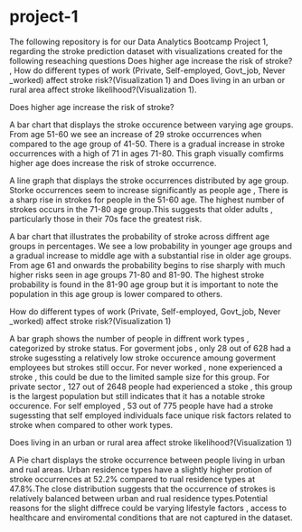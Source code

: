 # project-1
The following repository is for our Data Analytics Bootcamp Project 1, regarding the stroke prediction dataset with visualizations created for the following reseaching questions  Does higher age increase the risk of stroke? , How do different types of work (Private, Self-employed, Govt_job, Never _worked) affect stroke risk?(Visualization 1) and Does living in an urban or rural area affect stroke likelihood?(Visualization 1).



Does higher age increase the risk of stroke?




A bar chart that displays the stroke occurence between varying age groups. From age 51-60 we see an increase of 29 stroke occurrences when compared to the age group of 41-50. There is a gradual increase in stroke occurrences with a high of 71 in ages 71-80. This graph visually comfirms higher age does increase the risk of stroke occurrence.



A line graph that displays the stroke occurrences distributed by age group. Storke occurrences seem to increase significantly as people age , There is a sharp rise in strokes for people in the 51-60 age. The highest number of strokes occurs in the 71-80 age group.This suggests that older adults , particularly those in their 70s face the greatest risk.

A bar chart that illustrates the probability of stroke across diffrent age groups in percentages. We see a low probability in younger age groups and a gradual increase to middle age with a substantial rise in older age groups. From age 61 and onwards the probability begins to rise sharply with much higher risks seen in age groups 71-80 and 81-90. The highest stroke probability is found in the 81-90 age group but it is important to note  the population in this age group is lower compared to others.


How do different types of work (Private, Self-employed, Govt_job, Never _worked) affect stroke risk?(Visualization 1)

A bar graph shows the number of people in diffrent work types , categorized by stroke status. For goverment jobs , only 28 out of 628 had a stroke sugessting a relatively low stroke occurence amoung goverment employees but strokes still occur. For never worked , none experienced a stroke , this could be due to the limited sample size for this group. For private sector , 127 out of 2648 people had experienced a stoke , this group is the largest population but still indicates that it has a notable stroke occurence. For self employed , 53 out of 775 people have had a stroke sugessting that self employed individuals face unique risk factors related to stroke when compared to other work types.



Does living in an urban or rural area affect stroke likelihood?(Visualization 1)


A Pie chart displays the stroke occurrence between people living in urban and rual areas. Urban residence types have a slightly higher protion of stroke occurrences at 52.2% compared to rual residence types at 47.8%.The close distribution suggests that the occurrence of strokes is relatively balanced between urban and rual residence types.Potential reasons for the slight diffrece could be varying lifestyle factors , access to healthcare and enviromental conditions that are not captured in the dataset.
